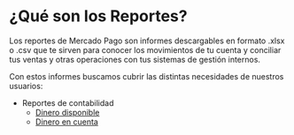 # ¿Qué son los Reportes?

Los reportes de Mercado Pago son informes descargables en formato .xlsx o .csv que te sirven para conocer los movimientos de tu cuenta y conciliar tus ventas y otras operaciones con tus sistemas de gestión internos.

Con estos informes buscamos cubrir las distintas necesidades de nuestros usuarios: 

* Reportes de contabilidad
    + [Dinero disponible](https://www.mercadopago.com.ar/developers/es/guides/manage-account/reports/available-money-reports/)
    + [Dinero en cuenta](https://www.mercadopago.com.ar/developers/es/guides/manage-account/reports/account-money-reports/)